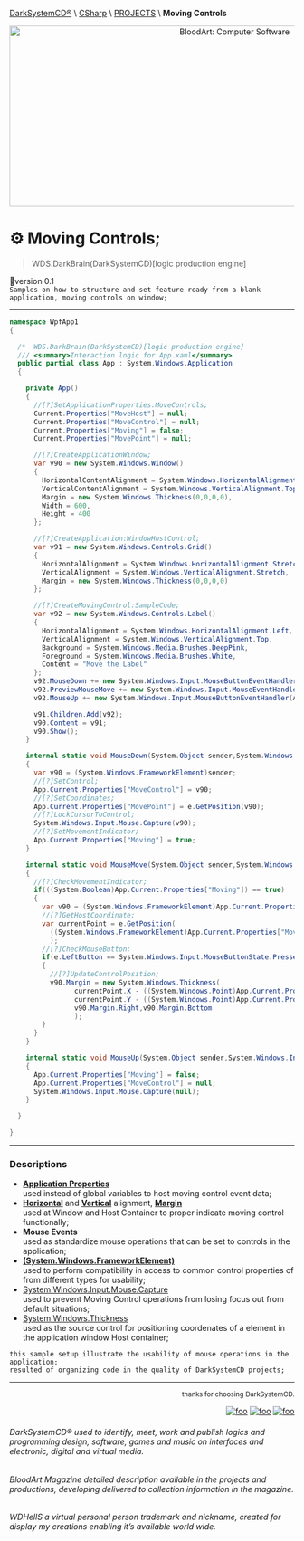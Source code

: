 [DarkSystemCD®](https://github.com/DarkSystemCD) \ [CSharp](https://github.com/DarkSystemCD/CSharp) \ [PROJECTS]() \ **Moving Controls**
<p align="center">
  <img src="https://i.imgur.com/e3jUBda.jpg" title="BloodArt: Computer Software" height="320" width="780">
</p>

# ⚙️ Moving Controls;
> WDS.DarkBrain(DarkSystemCD)[logic production engine]<br>

🚧version 0.1<br>
`Samples on how to structure and set feature ready from a blank application, moving controls on window;`<hr>

```c#
namespace WpfApp1
{

  /*  WDS.DarkBrain(DarkSystemCD)[logic production engine]                   */
  /// <summary>Interaction logic for App.xaml</summary>
  public partial class App : System.Windows.Application
  {

    private App()
    {
      //[?]SetApplicationProperties:MoveControls;
      Current.Properties["MoveHost"] = null;
      Current.Properties["MoveControl"] = null;
      Current.Properties["Moving"] = false;
      Current.Properties["MovePoint"] = null;

      //[?]CreateApplicationWindow;
      var v90 = new System.Windows.Window()
      {
        HorizontalContentAlignment = System.Windows.HorizontalAlignment.Left,
        VerticalContentAlignment = System.Windows.VerticalAlignment.Top,
        Margin = new System.Windows.Thickness(0,0,0,0),
        Width = 600,
        Height = 400
      };

      //[?]CreateApplication:WindowHostControl;
      var v91 = new System.Windows.Controls.Grid()
      {
        HorizontalAlignment = System.Windows.HorizontalAlignment.Stretch,
        VerticalAlignment = System.Windows.VerticalAlignment.Stretch,
        Margin = new System.Windows.Thickness(0,0,0,0)
      };

      //[?]CreateMovingControl:SampleCode;
      var v92 = new System.Windows.Controls.Label()
      {
        HorizontalAlignment = System.Windows.HorizontalAlignment.Left,
        VerticalAlignment = System.Windows.VerticalAlignment.Top,
        Background = System.Windows.Media.Brushes.DeepPink,
        Foreground = System.Windows.Media.Brushes.White,
        Content = "Move the Label"
      };
      v92.MouseDown += new System.Windows.Input.MouseButtonEventHandler(App.MouseDown);
      v92.PreviewMouseMove += new System.Windows.Input.MouseEventHandler(App.MouseMove);
      v92.MouseUp += new System.Windows.Input.MouseButtonEventHandler(App.MouseUp);

      v91.Children.Add(v92);
      v90.Content = v91;
      v90.Show();
    }

    internal static void MouseDown(System.Object sender,System.Windows.Input.MouseButtonEventArgs e)
    {
      var v90 = (System.Windows.FrameworkElement)sender;
      //[?]SetControl;
      App.Current.Properties["MoveControl"] = v90;
      //[?]SetCoordinates;
      App.Current.Properties["MovePoint"] = e.GetPosition(v90);
      //[?]LockCursorToControl;
      System.Windows.Input.Mouse.Capture(v90);
      //[?]SetMovementIndicator;
      App.Current.Properties["Moving"] = true;
    }

    internal static void MouseMove(System.Object sender,System.Windows.Input.MouseEventArgs e)
    {
      //[?]CheckMovementIndicator;
      if(((System.Boolean)App.Current.Properties["Moving"]) == true)
      {
        var v90 = (System.Windows.FrameworkElement)App.Current.Properties["MoveControl"];
        //[?]GetHostCoordinate;
        var currentPoint = e.GetPosition(
          ((System.Windows.FrameworkElement)App.Current.Properties["MoveHost"])
          );
        //[?]CheckMouseButton;
        if(e.LeftButton == System.Windows.Input.MouseButtonState.Pressed)
        {
          //[?]UpdateControlPosition;
          v90.Margin = new System.Windows.Thickness(
                currentPoint.X - ((System.Windows.Point)App.Current.Properties["MovePoint"]).X,
                currentPoint.Y - ((System.Windows.Point)App.Current.Properties["MovePoint"]).Y,
                v90.Margin.Right,v90.Margin.Bottom
                );
        }
      }
    }

    internal static void MouseUp(System.Object sender,System.Windows.Input.MouseButtonEventArgs e)
    {
      App.Current.Properties["Moving"] = false;
      App.Current.Properties["MoveControl"] = null;
      System.Windows.Input.Mouse.Capture(null);
    }

  }

}
```
<hr>

### Descriptions
* [**Application Properties**](https://docs.microsoft.com/en-us/dotnet/api/system.windows.application.properties) <br>
 used instead of global variables to host moving control event data;
* [**Horizontal**](https://docs.microsoft.com/en-us/dotnet/api/system.windows.frameworkelement.horizontalalignment) and [**Vertical**](https://docs.microsoft.com/en-us/uwp/api/windows.ui.xaml.frameworkelement.verticalalignment) alignment, [**Margin**](https://docs.microsoft.com/en-us/dotnet/api/system.windows.frameworkelement.margin)<br>
used at Window and Host Container to proper indicate moving control functionally;
* **Mouse Events**<br>
used as standardize mouse operations that can be set to controls in the application;
* [**(System.Windows.FrameworkElement)**](https://docs.microsoft.com/en-us/dotnet/api/system.windows.frameworkelement)<br>
 used to perform compatibility in access to common control properties of from different types for usability;
* [System.Windows.Input.Mouse.Capture](https://docs.microsoft.com/en-us/dotnet/api/system.windows.input.mouse.capture)<br>
 used to prevent Moving Control operations from losing focus out from default situations;
* [System.Windows.Thickness](https://docs.microsoft.com/en-us/dotnet/api/system.windows.thickness)<br>
used as the source control for positioning coordenates of a element in the application window Host container;

`this sample setup illustrate the usability of mouse operations in the application;`<br>
`resulted of organizing code in the quality of DarkSystemCD projects;`

<hr><div align="right"><sup>thanks for choosing DarkSystemCD.</sup>

[![foo](https://github.githubassets.com/favicon.ico "DarkSystemCD®")](https://github.com/DarkSystemCD) [![foo](https://drive.google.com/uc?authuser=0&id=1vpdRLX_DSKkjvSIkBgyTMRC-2x_FOyf3 "DarkSystemCD®")](https://sites.google.com/view/darksystemcd) [![foo](https://a-v2.sndcdn.com/assets/images/sc-icons/favicon-2cadd14bdb.ico "DarkSystemCD®")](https://soundcloud.com/darksystemcd)

</div>

<!--
when society where to claim the intellectual effort from computer projects
DarkSystemCD suffered plot situations on which productivity where absent from others perceptions

a world of manipulative endeavors resulted of canvases of the moral order
faces that ghostely to possess the processes build from oceans drops of fame issues
where cicling the surrounding for brainwash activities;

importances that to compare at cultural magnitude the valuable precence at the world;
identified of a defeat for lost values of participation, here the hate in a war of smiles;
-->

###### DarkSystemCD® used to identify, meet, work and publish logics and programming design, software, games and music on interfaces and electronic, digital and virtual media.

###### BloodArt.Magazine detailed description available in the projects and productions, developing delivered to collection information in the magazine.

###### WDHellS a virtual personal person trademark and nickname, created for display my creations enabling it’s available world wide.
